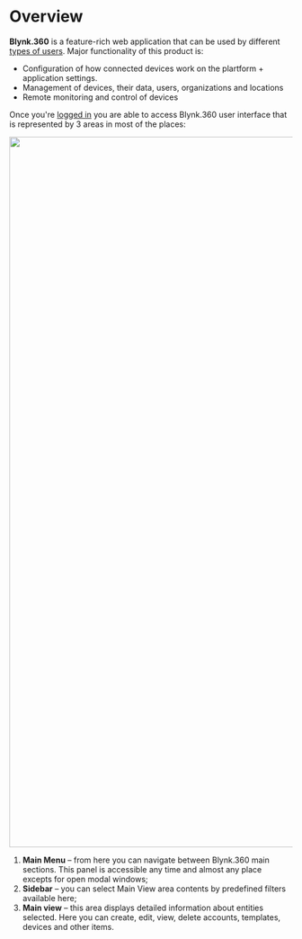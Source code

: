 # Overview

**Blynk.360** is a feature-rich web application that can be used by different [types of users](../concepts/users.md). Major functionality of this product is:

* Configuration of how connected devices work on the plartform + application settings.
* Management of devices, their data, users, organizations and locations 
* Remote monitoring and control of devices

Once you're [logged in](../getting-started/signup.md#sign-in) you are able to access Blynk.360 user interface that is represented by 3 areas in most of the places:

<img width="1264" alt="" src="https://user-images.githubusercontent.com/72824404/120618249-92e1a580-c463-11eb-8d13-8d1b1dc1aaee.png">

1. **Main Menu** – from here you can navigate between Blynk.360 main sections. This panel is accessible any time and almost any place excepts for open modal windows;
2. **Sidebar** – you can select Main View area contents by predefined filters available here; 
3. **Main view** – this area displays detailed information about entities selected. Here you can create, edit, view, delete accounts, templates, devices and other items.

